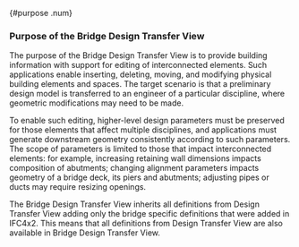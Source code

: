 {#purpose .num}
### Purpose of the Bridge Design Transfer View
The purpose of the Bridge Design Transfer View is to provide building information with support for editing of interconnected elements. Such applications enable inserting, deleting, moving, and modifying physical building elements and spaces. The target scenario is that a preliminary design model is transferred to an engineer of a particular discipline, where geometric modifications may need to be made.

To enable such editing, higher-level design parameters must be preserved for those elements that affect multiple disciplines, and applications must generate downstream geometry consistently according to such parameters. The scope of parameters is limited to those that impact interconnected elements: for example, increasing retaining wall dimensions impacts composition of abutments; changing alignment parameters impacts geometry of a bridge deck, its piers and abutments; adjusting pipes or ducts may require resizing openings.

The Bridge Design Transfer View inherits all definitions from Design Transfer View adding only the bridge specific definitions that were added in IFC4x2. This means that all definitions from Design Transfer View are also available in Bridge Design Transfer View.